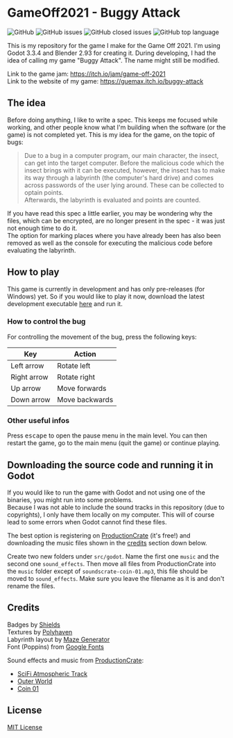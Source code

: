 # GameOff2021 - Buggy Attack

![GitHub](https://img.shields.io/github/license/guemax/GameOff2021)
![GitHub issues](https://img.shields.io/github/issues/guemax/GameOff2021)
![GitHub closed issues](https://img.shields.io/github/issues-closed/guemax/GameOff2021)
![GitHub top language](https://img.shields.io/github/languages/top/guemax/GameOff2021)

This is my repository for the game I make for the Game Off 2021. I'm using Godot 3.3.4 and Blender 2.93 for creating it. During developing, I had the idea of calling my game "Buggy Attack". The name might still be modified.

Link to the game jam: https://itch.io/jam/game-off-2021  
Link to the website of my game: https://guemax.itch.io/buggy-attack

## The idea

Before doing anything, I like to write a spec. This keeps me focused while working,
and other people know what I'm building when the software (or the game) is not completed yet.
This is my idea for the game, on the topic of bugs:

> Due to a bug in a computer program, our main character, the insect, can get into the target computer. Before the malicious code which the insect brings with it can be executed, however, the insect has to make its way through a labyrinth (the computer's hard drive) and comes across passwords of the user lying around. These can be collected to optain points.  
> Afterwards, the labyrinth is evaluated and points are counted.

If you have read this spec a little earlier, you may be wondering why the files, which can be encrypted, are no longer present in the spec - it was just not enough time to do it.  
The option for marking places where you have already been has also been removed as well as the console for executing the malicious code before evaluating the labyrinth.

## How to play

This game is currently in development and has only pre-releases (for Windows) yet. So if you would like to play it now, download the latest development executable [here](https://github.com/guemax/GameOff2021/releases) and run it.

### How to control the bug

For controlling the movement of the bug, press the following keys:

| Key         | Action         |
| ----------- | -------------- |
| Left arrow  | Rotate left    |
| Right arrow | Rotate right   |
| Up arrow    | Move forwards  |
| Down arrow  | Move backwards |

### Other useful infos

Press <kbd>escape</kbd> to open the pause menu in the main level. You can then restart the game, go to the main menu (quit the game) or continue playing.

## Downloading the source code and running it in Godot

If you would like to run the game with Godot and not using one of the binaries, you might run into some problems.  
Because I was not able to include the sound tracks in this repository (due to copyrights), I only have them locally on my computer.
This will of course lead to some errors when Godot cannot find these files.

The best option is registering on [ProductionCrate](https://www.productioncrate.com/register/) (it's free!) and downloading the music files shown in the [credits](https://github.com/guemax/GameOff2021#credits) section down below.

Create two new folders under `src/godot`. Name the first one `music` and the second one `sound_effects`. Then move all files from ProductionCrate into the `music` folder except of `soundscrate-coin-01.mp3`, this file should be moved to `sound_effects`. Make sure you leave the filename as it is and don't rename the files.

## Credits

Badges by [Shields](https://shields.io)  
Textures by [Polyhaven](https://polyhaven.com/textures)  
Labyrinth layout by [Maze Generator](https://www.mazegenerator.net/)  
Font (Poppins) from [Google Fonts](https://fonts.google.com/specimen/Poppins?query=Poppins#about)

Sound effects and music from [ProductionCrate]():

- [SciFi Atmospheric Track](https://sfx.productioncrate.com/royalty-free-music/soundscrate-scifi-atmospheric-track-1)
- [Outer World](https://sfx.productioncrate.com/royalty-free-music/soundscrate-outer-world)
- [Coin 01](https://sfx.productioncrate.com/sound-effects/soundscrate-coin-01)

## License

[MIT License](./LICENSE)
